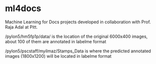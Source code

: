 # ml4docs
Machine Learning for Docs projects developed in collaboration with Prof. Raja Adal at Pitt.

/pylon5/hm5fp1p/data/ is the location of the original 6000x400 images, about 100 of them are annotated in labelme format

/pylon5/pscstaff/myilmaz/Stamps_Data is where the predicted annotated images (1800x1200) will be located in labelme format
